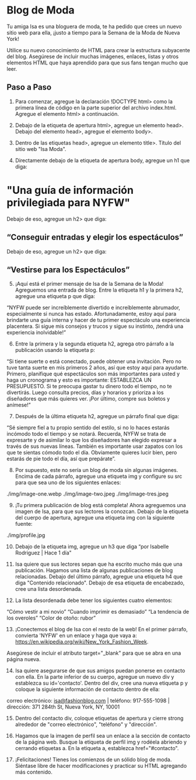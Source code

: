 # Blog de Moda

Tu amiga Isa es una bloguera de moda, te ha pedido que crees un nuevo sitio web para ella, ¡justo a tiempo para la Semana de la Moda de Nueva York!

Utilice su nuevo conocimiento de HTML para crear la estructura subyacente del blog. Asegúrese de incluir muchas imágenes, enlaces, listas y otros elementos HTML que haya aprendido para que sus fans tengan mucho que leer.

## Paso a Paso

1. Para comenzar, agregue la declaración !DOCTYPE html> como la primera línea de código en la parte superior del archivo index.html. Agregue el elemento html> a continuación.


2. Debajo de la etiqueta de apertura html>, agregue un elemento head>. Debajo del elemento head>, agregue el elemento body>.


3. Dentro de las etiquetas head>, agregue un elemento title>. Título del sitio web "Isa Moda".

4. Directamente debajo de la etiqueta de apertura body, agregue un h1 que diga:

# "Una guía de información privilegiada para NYFW"

Debajo de eso, agregue un h2> que diga:

## “Conseguir entradas y elegir los espectáculos”

Debajo de eso, agregue un h2> que diga:

## “Vestirse para los Espectáculos”

5. ¡Aquí está el primer mensaje de Isa de la Semana de la Moda! Agreguemos una entrada de blog. Entre la etiqueta h1 y la primera h2, agregue una etiqueta p que diga:

“NYFW puede ser increíblemente divertido e increíblemente abrumador, especialmente si nunca has estado. Afortunadamente, estoy aquí para brindarte una guía interna y hacer de tu primer espectáculo una experiencia placentera. Si sigue mis consejos y trucos y sigue su instinto, ¡tendrá una experiencia inolvidable!”

6. Entre la primera y la segunda etiqueta h2, agrega otro párrafo a la publicación usando la etiqueta p:

“Si tiene suerte o está conectado, puede obtener una invitación. Pero no tuve tanta suerte en mis primeros 2 años, así que estoy aquí para ayudarte. Primero, planifique qué espectáculos son más importantes para usted y haga un cronograma y esto es importante: ESTABLEZCA UN PRESUPUESTO. Si te preocupa gastar tu dinero todo el tiempo, no te divertirás. Luego consulta precios, días y horarios y prioriza a los diseñadores que más quieres ver. ¡Por último, compre sus boletos y anímese!”

7. Después de la última etiqueta h2, agregue un párrafo final que diga:

“Sé siempre fiel a tu propio sentido del estilo, si no lo haces estarás incómodo todo el tiempo y se notará. Recuerda, NYFW se trata de expresarte y de asimilar lo que los diseñadores han elegido expresar a través de sus nuevas líneas. También es importante usar zapatos con los que te sientas cómodo todo el día. Obviamente quieres lucir bien, pero estarás de pie todo el día, así que prepárate”.

8. Por supuesto, este no sería un blog de moda sin algunas imágenes. Encima de cada párrafo, agregue una etiqueta img y configure su src para que sea uno de los siguientes enlaces:

./img/image-one.webp
./img/image-two.jpeg
./img/image-tres.jpeg

9. ¡Tu primera publicación de blog está completa! Ahora agreguemos una imagen de Isa, para que sus lectores la conozcan. Debajo de la etiqueta del cuerpo de apertura, agregue una etiqueta img con la siguiente fuente:

./img/profile.jpg

10. Debajo de la etiqueta img, agregue un h3 que diga “por Isabelle Rodriguez | Hace 1 día"

11. Isa quiere que sus lectores sepan que ha escrito mucho más que una publicación. Hagamos una lista de algunas publicaciones de blog relacionadas. Debajo del último párrafo, agregue una etiqueta h4 que diga "Contenido relacionado". Debajo de esa etiqueta de encabezado, cree una lista desordenada.


12. La lista desordenada debe tener los siguientes cuatro elementos:

“Cómo vestir a mi novio”
“Cuando imprimir es demasiado”
“La tendencia de los overoles”
“Color de otoño: rubor”

13. ¡Conectemos el blog de Isa con el resto de la web! En el primer párrafo, convierta 'NYFW' en un enlace y haga que vaya a: https://en.wikipedia.org/wiki/New_York_Fashion_Week.

Asegúrese de incluir el atributo target="_blank" para que se abra en una página nueva.


14. Isa quiere asegurarse de que sus amigos puedan ponerse en contacto con ella. En la parte inferior de su cuerpo, agregue un nuevo div y establezca su id='contacto'. Dentro del div, cree una nueva etiqueta p y coloque la siguiente información de contacto dentro de ella:

correo electrónico: isa@fashionblog.com | teléfono: 917-555-1098 | dirección: 371 284th St, Nueva York, NY, 10001

15. Dentro del contacto div, coloque etiquetas de apertura y cierre strong alrededor de "correo electrónico", "teléfono" y "dirección".

16. Hagamos que la imagen de perfil sea un enlace a la sección de contacto de la página web. Busque la etiqueta de perfil img y rodéela abriendo y cerrando etiquetas a. En la etiqueta a, establezca href="#contacto".

17. ¡Felicitaciones! Tienes los comienzos de un sólido blog de moda. Siéntase libre de hacer modificaciones y practicar su HTML agregando más contenido.